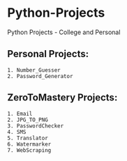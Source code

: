 # Python-Projects
Python Projects - College and Personal

## Personal Projects:
    1. Number_Guesser
    2. Password_Generator

## ZeroToMastery Projects:
    1. Email
    2. JPG_TO_PNG
    3. PasswordChecker
    4. SMS
    5. Translator
    6. Watermarker
    7. WebScraping
